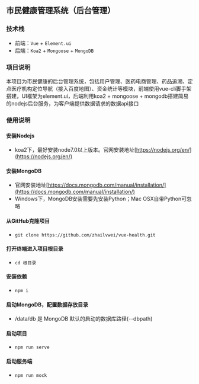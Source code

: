 ## 市民健康管理系统（后台管理）</br>
### 技术栈
* 前端：`Vue` + `Element.ui`</br>
* 后端：`Koa2` + `Mongoose` + `MongoDB`
### 项目说明
  本项目为市民健康的后台管理系统，包括用户管理、医药电商管理、药品追溯、定点医疗机构定位导航（接入百度地图）、资金统计等模块，前端使用vue-cli脚手架搭建，UI框架为element.ui，后端利用koa2 + mongoose + mongodb搭建简易的nodejs后台服务，为客户端提供数据请求的数据api接口
### 使用说明
#### 安装Nodejs
* koa2下，最好安装node7.0以上版本。官网安装地址[https://nodejs.org/en/](https://nodejs.org/en/)
#### 安装MongoDB
* 官网安装地址[https://docs.mongodb.com/manual/installation/](https://docs.mongodb.com/manual/installation/)</br>
* Windows下，MongoDB安装需要先安装Python；Mac OSX自带Python可忽略
#### 从GitHub克隆项目
* `git clone https://github.com/zhailvwei/vue-health.git`
#### 打开终端进入项目根目录
* `cd 根目录`
#### 安装依赖
* `npm i`
#### 启动MongoDB，配置数据存放目录
* /data/db 是 MongoDB 默认的启动的数据库路径(--dbpath)
#### 启动项目
* `npm run serve`
#### 启动服务端
* `npm run mock`
